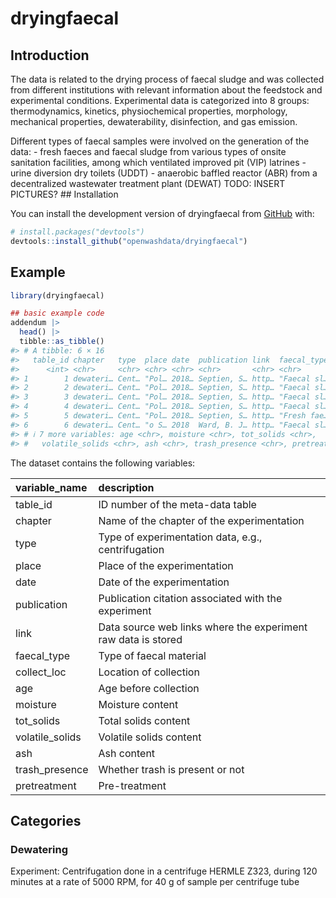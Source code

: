 
<!-- README.md is generated from README.Rmd. Please edit that file -->

# dryingfaecal

<!-- badges: start -->
<!-- badges: end -->

## Introduction

The data is related to the drying process of faecal sludge and was
collected from different institutions with relevant information about
the feedstock and experimental conditions. Experimental data is
categorized into 8 groups: thermodynamics, kinetics, physiochemical
properties, morphology, mechanical properties, dewaterability,
disinfection, and gas emission.

Different types of faecal samples were involved on the generation of the
data: - fresh faeces and faecal sludge from various types of onsite
sanitation facilities, among which ventilated improved pit (VIP)
latrines - urine diversion dry toilets (UDDT) - anaerobic baffled
reactor (ABR) from a decentralized wastewater treatment plant (DEWAT)
TODO: INSERT PICTURES? \## Installation

You can install the development version of dryingfaecal from
[GitHub](https://github.com/) with:

``` r
# install.packages("devtools")
devtools::install_github("openwashdata/dryingfaecal")
```

## Example

``` r
library(dryingfaecal)

## basic example code
addendum |> 
  head() |>
  tibble::as_tibble()
#> # A tibble: 6 × 16
#>   table_id chapter   type  place date  publication link  faecal_type collect_loc
#>      <int> <chr>     <chr> <chr> <chr> <chr>       <chr> <chr>       <chr>      
#> 1        1 dewateri… Cent… "Pol… 2018… Septien, S… http… "Faecal sl… Durban, So…
#> 2        2 dewateri… Cent… "Pol… 2018… Septien, S… http… "Faecal sl… Durban, So…
#> 3        3 dewateri… Cent… "Pol… 2018… Septien, S… http… "Faecal sl… Durban, So…
#> 4        4 dewateri… Cent… "Pol… 2018… Septien, S… http… "Faecal sl… Durban, So…
#> 5        5 dewateri… Cent… "Pol… 2018… Septien, S… http… "Fresh fae… Durban, So…
#> 6        6 dewateri… Cent… "o S… 2018  Ward, B. J… http… "Faecal sl… o Dakar, S…
#> # ℹ 7 more variables: age <chr>, moisture <chr>, tot_solids <chr>,
#> #   volatile_solids <chr>, ash <chr>, trash_presence <chr>, pretreatment <chr>
```

The dataset contains the following variables:

| variable_name   | description                                                   |
|:----------------|:--------------------------------------------------------------|
| table_id        | ID number of the meta-data table                              |
| chapter         | Name of the chapter of the experimentation                    |
| type            | Type of experimentation data, e.g., centrifugation            |
| place           | Place of the experimentation                                  |
| date            | Date of the experimentation                                   |
| publication     | Publication citation associated with the experiment           |
| link            | Data source web links where the experiment raw data is stored |
| faecal_type     | Type of faecal material                                       |
| collect_loc     | Location of collection                                        |
| age             | Age before collection                                         |
| moisture        | Moisture content                                              |
| tot_solids      | Total solids content                                          |
| volatile_solids | Volatile solids content                                       |
| ash             | Ash content                                                   |
| trash_presence  | Whether trash is present or not                               |
| pretreatment    | Pre-treatment                                                 |

## Categories

### Dewatering

Experiment: Centrifugation done in a centrifuge HERMLE Z323, during 120
minutes at a rate of 5000 RPM, for 40 g of sample per centrifuge tube
